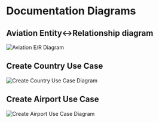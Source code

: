 # Documentation Diagrams

## Aviation Entity<->Relationship diagram

![Aviation E/R Diagram](http://www.plantuml.com/plantuml/proxy?cache=no&src=https://raw.githubusercontent.com/butcherless/incubator/master/docs/aviation-entity-relationship-diagram.puml)

## Create Country Use Case

![Create Country Use Case Diagram](http://www.plantuml.com/plantuml/proxy?cache=no&src=https://raw.githubusercontent.com/butcherless/incubator/master/hexagonal/docs/create-country.puml)

## Create Airport Use Case

![Create Airport Use Case Diagram](http://www.plantuml.com/plantuml/proxy?cache=no&src=https://raw.githubusercontent.com/butcherless/incubator/master/hexagonal/docs/create-airport.puml)